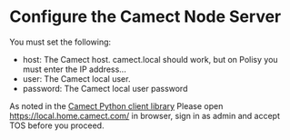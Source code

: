 
# Configure the Camect Node Server

You must set the following:
- host: The Camect host.  camect.local should work, but on Polisy you must enter the IP address...
- user: The Camect local user.
- password: The Camect local user password

As noted in the [Camect Python client library](https://github.com/camect/camect-py/blob/master/README.md) Please open https://local.home.camect.com/ in browser, sign in as admin and accept TOS before you proceed.



